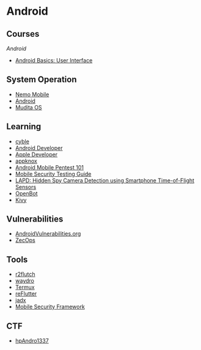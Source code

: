 # Android

## Courses
*Android*
* [Android Basics: User Interface](https://classroom.udacity.com/courses/ud834)

## System Operation
* [Nemo Mobile](https://nemomobile.net/)
* [Android](https://source.android.com/)
* [Mudita OS](https://github.com/mudita/MuditaOS)

## Learning
* [cyble](https://blog.cyble.com/page/2/)
* [Android Developer](https://developer.android.com/)
* [Apple Developer](https://developer.apple.com/)
* [appknox](https://www.appknox.com/)
* [Android Mobile Pentest 101](https://github.com/tsug0d/AndroidMobilePentest101)
* [Mobile Security Testing Guide](https://mobile-security.gitbook.io/mobile-security-testing-guide/)
* [LAPD: Hidden Spy Camera Detection using
Smartphone Time-of-Flight Sensors](https://dl.acm.org/doi/pdf/10.1145/3485730.3485941)
* [OpenBot](https://github.com/isl-org/OpenBot)
* [Kivy](https://kivy.org/#home)

## Vulnerabilities
* [AndroidVulnerabilities.org](http://androidvulnerabilities.org/)
* [ZecOps](https://blog.zecops.com/)

## Tools
* [r2flutch](https://github.com/as0ler/r2flutch)
* [waydro](https://waydro.id/)
* [Termux](https://termux.com/)
* [reFlutter](https://github.com/ptswarm/reFlutter)
* [jadx](https://github.com/skylot/jadx)
* [Mobile Security Framework](https://github.com/MobSF/Mobile-Security-Framework-MobSF)

## CTF
* [hpAndro1337](http://ctf.hpandro.raviramesh.info/)
